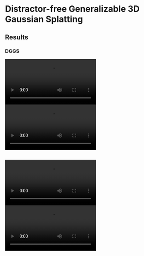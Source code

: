 # Distractor-free Generalizable 3D Gaussian Splatting
## Results
### DGGS
<table>
  <tr>
    </td><video src="https://github.com/bbbbby-99/DGGS/bolb/main/mp4/1.mp4"></td>
    </td><video src="https://github.com/bbbbby-99/DGGS/bolb/main/mp4/2.mp4"></td>
  </tr>
  <tr>
    </td><video src="https://github.com/bbbbby-99/DGGS/bolb/main/mp4/3.mp4"></td>
    </td><video src="https://github.com/bbbbby-99/DGGS/bolb/main/mp4/4.mp4"></td>
  </tr>
</table>

<table>
  <tr>
   </td><video src="https://github.com/bbbbby-99/DGGS/bolb/main/mp4/5.mp4"></td>
   </td><video src="https://github.com/bbbbby-99/DGGS/bolb/main/mp4/6.mp4"></td>
  </tr>
  <tr>
    </td><video src="https://github.com/bbbbby-99/DGGS/bolb/main/mp4/7.mp4"></td>
    </td><video src="https://github.com/bbbbby-99/DGGS/bolb/main/mp4/8.mp4"></td>
  </tr>
</table>

